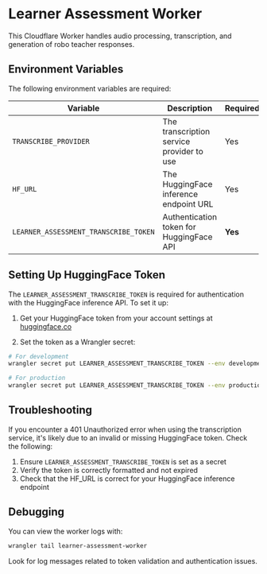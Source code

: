 # Learner Assessment Worker

This Cloudflare Worker handles audio processing, transcription, and generation of robo teacher responses.

## Environment Variables

The following environment variables are required:

| Variable | Description | Required | Default |
|----------|-------------|----------|---------|
| `TRANSCRIBE_PROVIDER` | The transcription service provider to use | Yes | `huggingface` |
| `HF_URL` | The HuggingFace inference endpoint URL | Yes | `https://nhcmxrhlwlhdkrjm.us-east-1.aws.endpoints.huggingface.cloud` |
| `LEARNER_ASSESSMENT_TRANSCRIBE_TOKEN` | Authentication token for HuggingFace API | **Yes** | None |

## Setting Up HuggingFace Token

The `LEARNER_ASSESSMENT_TRANSCRIBE_TOKEN` is required for authentication with the HuggingFace inference API. To set it up:

1. Get your HuggingFace token from your account settings at [huggingface.co](https://huggingface.co/settings/tokens)

2. Set the token as a Wrangler secret:

```bash
# For development
wrangler secret put LEARNER_ASSESSMENT_TRANSCRIBE_TOKEN --env development

# For production
wrangler secret put LEARNER_ASSESSMENT_TRANSCRIBE_TOKEN --env production
```

## Troubleshooting

If you encounter a 401 Unauthorized error when using the transcription service, it's likely due to an invalid or missing HuggingFace token. Check the following:

1. Ensure `LEARNER_ASSESSMENT_TRANSCRIBE_TOKEN` is set as a secret
2. Verify the token is correctly formatted and not expired
3. Check that the HF_URL is correct for your HuggingFace inference endpoint

## Debugging

You can view the worker logs with:

```bash
wrangler tail learner-assessment-worker
```

Look for log messages related to token validation and authentication issues.
